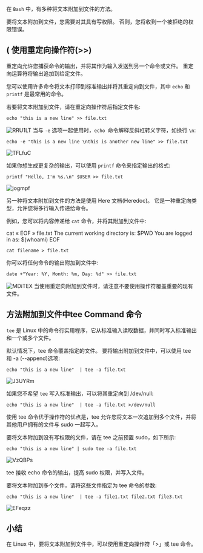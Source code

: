 在 `Bash` 中，有多种将文本附加到文件的方法。


要将文本附加到文件，您需要对其具有写权限。 否则，您将收到一个被拒绝的权限错误。

## ( 使用重定向操作符(>>)

重定向允许您捕获命令的输出，并将其作为输入发送到另一个命令或文件。 重定向运算符将输出追加到给定文件。


您可以使用许多命令将文本打印到标准输出并将其重定向到文件，其中 `echo` 和 `printf` 是最常用的命令。

若要将文本附加到文件，请在重定向操作符后指定文件名:
```
echo "this is a new line" >> file.txt
```
![RRU1LT](https://gitee.com/chasays/mdPic/raw/master/uPic/RRU1LT.png)
当与 `-e` 选项一起使用时，`echo `命令解释反斜杠转义字符，如换行 `\n`:
```
echo -e "this is a new line \nthis is another new line" >> file.txt
```

![TFLfuC](https://gitee.com/chasays/mdPic/raw/master/uPic/TFLfuC.png)

如果你想生成更复杂的输出，可以使用 `printf` 命令来指定输出的格式:

```
printf "Hello, I'm %s.\n" $USER >> file.txt
```
![jogmpf](https://gitee.com/chasays/mdPic/raw/master/uPic/jogmpf.png)

另一种将文本附加到文件的方法是使用 Here 文档(Heredoc)。 它是一种重定向类型，允许您将多行输入传递给命令。


例如，您可以将内容传递给 `cat` 命令，并将其附加到文件中:

cat « EOF » file.txt The current working directory is: $PWD You are logged in as: $(whoami) EOF
```
cat filename > file.txt 
```


你可以将任何命令的输出附加到文件中:
```
date +"Year: %Y, Month: %m, Day: %d" >> file.txt

```

![MDiTEX](https://gitee.com/chasays/mdPic/raw/master/uPic/MDiTEX.png)
当使用重定向附加到文件时，请注意不要使用操作符覆盖重要的现有文件。
## 方法附加到文件中tee Command 命令

`tee` 是 Linux 中的命令行实用程序，它从标准输入读取数据，并同时写入标准输出和一个或多个文件。


默认情况下，tee 命令覆盖指定的文件。 要将输出附加到文件中，可以使用 tee 和 -a (--append)选项:
```
echo "this is a new line"  | tee -a file.txt
```
![J3UYRm](https://gitee.com/chasays/mdPic/raw/master/uPic/J3UYRm.png)


如果您不希望 `tee` 写入标准输出，可以将其重定向到 /dev/null:
```
echo "this is a new line"  | tee -a file.txt >/dev/null
```

使用 tee 命令优于操作符的优点是，tee 允许您将文本一次追加到多个文件，并将其他用户拥有的文件与 sudo 一起写入。


要将文本附加到没有写权限的文件，请在 tee 之前预置 sudo，如下所示:
```
echo "this is a new line" | sudo tee -a file.txt
```
![VzQBPs](https://gitee.com/chasays/mdPic/raw/master/uPic/VzQBPs.png)

tee 接收 echo 命令的输出，提高 sudo 权限，并写入文件。


要将文本附加到多个文件，请将这些文件指定为 tee 命令的参数:
```
echo "this is a new line"  | tee -a file1.txt file2.txt file3.txt
```
![EFeqzz](https://gitee.com/chasays/mdPic/raw/master/uPic/EFeqzz.png)
## 小结

在 Linux 中，要将文本附加到文件中，可以使用重定向操作符「>」或 tee 命令。

